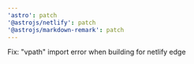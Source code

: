 ```yaml
---
'astro': patch
'@astrojs/netlify': patch
'@astrojs/markdown-remark': patch
---
```


Fix: "vpath" import error when building for netlify edge
